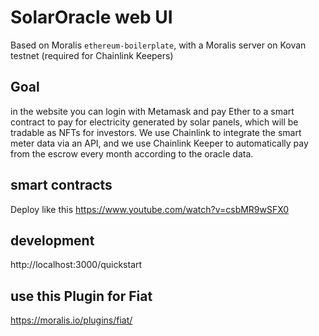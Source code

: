 # SolarOracle web UI
Based on Moralis `ethereum-boilerplate`, with a Moralis server on Kovan testnet (required for Chainlink Keepers)

## Goal
in the website you can login with Metamask and pay Ether to a smart contract to pay for electricity generated by solar panels, which will be tradable as NFTs for investors. We use Chainlink to integrate the smart meter data via an API, and we use Chainlink Keeper to automatically pay from the escrow every month according to the oracle data. 

## smart contracts
Deploy like this https://www.youtube.com/watch?v=csbMR9wSFX0 

## development
http://localhost:3000/quickstart

## use this Plugin for Fiat
https://moralis.io/plugins/fiat/